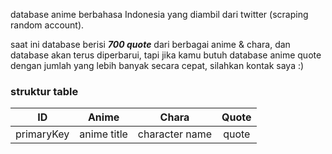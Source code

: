 database anime berbahasa Indonesia yang diambil dari twitter (scraping random account).

saat ini database berisi ***700 quote*** dari berbagai anime & chara, dan database akan terus diperbarui, tapi jika kamu butuh database anime quote dengan jumlah yang lebih banyak secara cepat, silahkan kontak saya :)

### struktur table

| ID | Anime | Chara | Quote |
|:----------:|:----------:|:----------:|:----------:|
|      primaryKey      |      anime title      |    character name        |       quote     |
